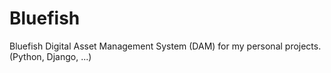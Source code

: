 # Bluefish
Bluefish Digital Asset Management System (DAM) for my personal projects. (Python, Django, ...)
